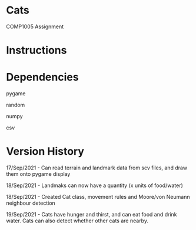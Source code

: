 # Cats

COMP1005 Assignment


# Instructions



# Dependencies

pygame

random

numpy

csv


# Version History

17/Sep/2021 - Can read terrain and landmark data from scv files, and draw them onto pygame display

18/Sep/2021 - Landmaks can now have a quantity (x units of food/water)

18/Sep/2021 - Created Cat class, movement rules and Moore/von Neumann neighbour detection

19/Sep/2021 - Cats have hunger and thirst, and can eat food and drink water. Cats can also detect whether other cats are nearby.

